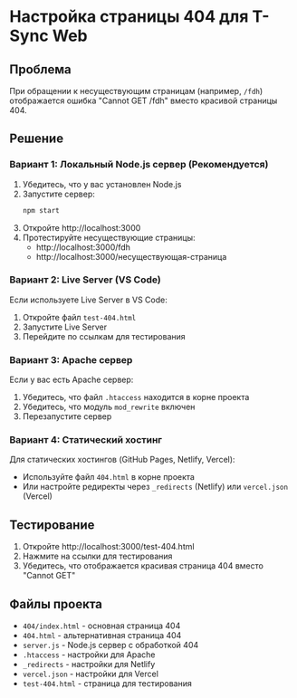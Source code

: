 # Настройка страницы 404 для T-Sync Web

## Проблема
При обращении к несуществующим страницам (например, `/fdh`) отображается ошибка "Cannot GET /fdh" вместо красивой страницы 404.

## Решение

### Вариант 1: Локальный Node.js сервер (Рекомендуется)

1. Убедитесь, что у вас установлен Node.js
2. Запустите сервер:
   ```bash
   npm start
   ```
3. Откройте http://localhost:3000
4. Протестируйте несуществующие страницы:
   - http://localhost:3000/fdh
   - http://localhost:3000/несуществующая-страница

### Вариант 2: Live Server (VS Code)

Если используете Live Server в VS Code:
1. Откройте файл `test-404.html`
2. Запустите Live Server
3. Перейдите по ссылкам для тестирования

### Вариант 3: Apache сервер

Если у вас есть Apache сервер:
1. Убедитесь, что файл `.htaccess` находится в корне проекта
2. Убедитесь, что модуль `mod_rewrite` включен
3. Перезапустите сервер

### Вариант 4: Статический хостинг

Для статических хостингов (GitHub Pages, Netlify, Vercel):
- Используйте файл `404.html` в корне проекта
- Или настройте редиректы через `_redirects` (Netlify) или `vercel.json` (Vercel)

## Тестирование

1. Откройте http://localhost:3000/test-404.html
2. Нажмите на ссылки для тестирования
3. Убедитесь, что отображается красивая страница 404 вместо "Cannot GET"

## Файлы проекта

- `404/index.html` - основная страница 404
- `404.html` - альтернативная страница 404
- `server.js` - Node.js сервер с обработкой 404
- `.htaccess` - настройки для Apache
- `_redirects` - настройки для Netlify
- `vercel.json` - настройки для Vercel
- `test-404.html` - страница для тестирования

